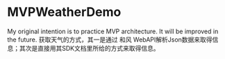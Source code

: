 # MVPWeatherDemo
My original intention is to practice MVP architecture. It will be improved in the future.
获取天气的方式，其一是通过 和风 WebAPI解析Json数据来取得信息；其次是直接用其SDK文档里所给的方式来取得信息。
